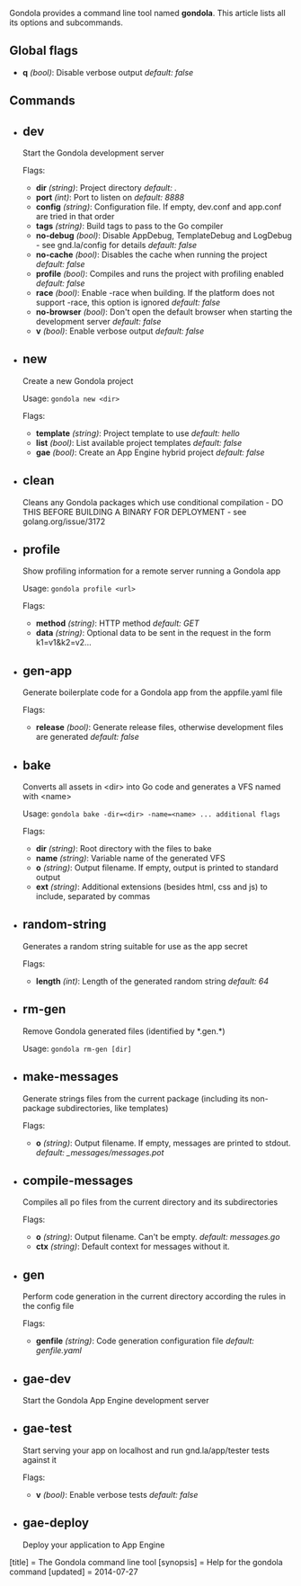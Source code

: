 Gondola provides a command line tool named **gondola**. This article
lists all its options and subcommands.
## Global flags

 - **q** *\(bool\)*: Disable verbose output *default: false*


## Commands


- ## dev

    Start the Gondola development server



    Flags:

     - **dir** *\(string\)*: Project directory *default: \.*
     - **port** *\(int\)*: Port to listen on *default: 8888*
     - **config** *\(string\)*: Configuration file\. If empty, dev\.conf and app\.conf are tried in that order
     - **tags** *\(string\)*: Build tags to pass to the Go compiler
     - **no\-debug** *\(bool\)*: Disable AppDebug, TemplateDebug and LogDebug \- see gnd\.la/config for details *default: false*
     - **no\-cache** *\(bool\)*: Disables the cache when running the project *default: false*
     - **profile** *\(bool\)*: Compiles and runs the project with profiling enabled *default: false*
     - **race** *\(bool\)*: Enable \-race when building\. If the platform does not support \-race, this option is ignored *default: false*
     - **no\-browser** *\(bool\)*: Don't open the default browser when starting the development server *default: false*
     - **v** *\(bool\)*: Enable verbose output *default: false*



- ## new

    Create a new Gondola project

    Usage: ```gondola new <dir>```

    Flags:

     - **template** *\(string\)*: Project template to use *default: hello*
     - **list** *\(bool\)*: List available project templates *default: false*
     - **gae** *\(bool\)*: Create an App Engine hybrid project *default: false*



- ## clean

    Cleans any Gondola packages which use conditional compilation \- DO THIS BEFORE BUILDING A BINARY FOR DEPLOYMENT \- see golang\.org/issue/3172





- ## profile

    Show profiling information for a remote server running a Gondola app

    Usage: ```gondola profile <url>```

    Flags:

     - **method** *\(string\)*: HTTP method *default: GET*
     - **data** *\(string\)*: Optional data to be sent in the request in the form k1=v1&k2=v2\.\.\.



- ## gen\-app

    Generate boilerplate code for a Gondola app from the appfile\.yaml file



    Flags:

     - **release** *\(bool\)*: Generate release files, otherwise development files are generated *default: false*



- ## bake

    Converts all assets in \<dir\> into Go code and generates a VFS named with \<name\>

    Usage: ```gondola bake -dir=<dir> -name=<name> ... additional flags```

    Flags:

     - **dir** *\(string\)*: Root directory with the files to bake
     - **name** *\(string\)*: Variable name of the generated VFS
     - **o** *\(string\)*: Output filename\. If empty, output is printed to standard output
     - **ext** *\(string\)*: Additional extensions \(besides html, css and js\) to include, separated by commas



- ## random\-string

    Generates a random string suitable for use as the app secret



    Flags:

     - **length** *\(int\)*: Length of the generated random string *default: 64*



- ## rm\-gen

    Remove Gondola generated files \(identified by \*\.gen\.\*\)

    Usage: ```gondola rm-gen [dir]```



- ## make\-messages

    Generate strings files from the current package \(including its non\-package subdirectories, like templates\)



    Flags:

     - **o** *\(string\)*: Output filename\. If empty, messages are printed to stdout\. *default: \_messages/messages\.pot*



- ## compile\-messages

    Compiles all po files from the current directory and its subdirectories



    Flags:

     - **o** *\(string\)*: Output filename\. Can't be empty\. *default: messages\.go*
     - **ctx** *\(string\)*: Default context for messages without it\.



- ## gen

    Perform code generation in the current directory according the rules in the config file



    Flags:

     - **genfile** *\(string\)*: Code generation configuration file *default: genfile\.yaml*



- ## gae\-dev

    Start the Gondola App Engine development server





- ## gae\-test

    Start serving your app on localhost and run gnd\.la/app/tester tests against it



    Flags:

     - **v** *\(bool\)*: Enable verbose tests *default: false*



- ## gae\-deploy

    Deploy your application to App Engine








[title] = The Gondola command line tool
[synopsis] = Help for the gondola command
[updated] = 2014-07-27
